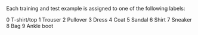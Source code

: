 Each training and test example is assigned to one of the following labels:

0 T-shirt/top
1 Trouser
2 Pullover
3 Dress
4 Coat
5 Sandal
6 Shirt
7 Sneaker
8 Bag
9 Ankle boot
